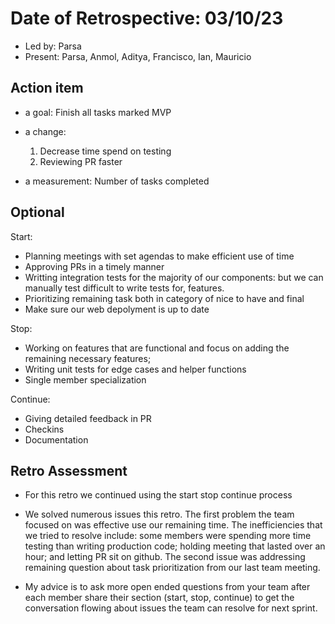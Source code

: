 # Date of Retrospective: 03/10/23

* Led by: Parsa
* Present:  Parsa, Anmol, Aditya, Francisco, Ian, Mauricio

## Action item

* a goal: Finish all tasks marked MVP 

* a change: 
    1. Decrease time spend on testing 
    2. Reviewing PR faster

* a measurement: Number of tasks completed 

## Optional

Start:
-  Planning meetings with set agendas to make efficient use of time
- Approving PRs in a timely manner
- Writting integration tests for the majority of our components: but we can manually test difficult to write tests for, features.
- Prioritizing remaining task both in category of nice to have and final 
- Make sure our web depolyment is up to date

Stop: 
- Working on features that are functional and focus on adding the remaining necessary features; 
- Writing unit tests for edge cases and helper functions
- Single member specialization 

Continue:
- Giving detailed feedback in PR 
- Checkins
- Documentation 


## Retro Assessment

* For this retro we continued using the start stop continue process

* We solved numerous issues this retro.  The first problem the team focused on was effective use our remaining time. The inefficiencies that we tried to resolve include: some members were spending more time testing than writing production code; holding meeting that lasted over an hour; and letting PR sit on github.  The second issue was addressing remaining question about task prioritization from our last team meeting. 


* My advice is to ask more open ended questions from your team after each member share their section (start, stop, continue) to get the conversation flowing about issues the team can resolve for next sprint. 

